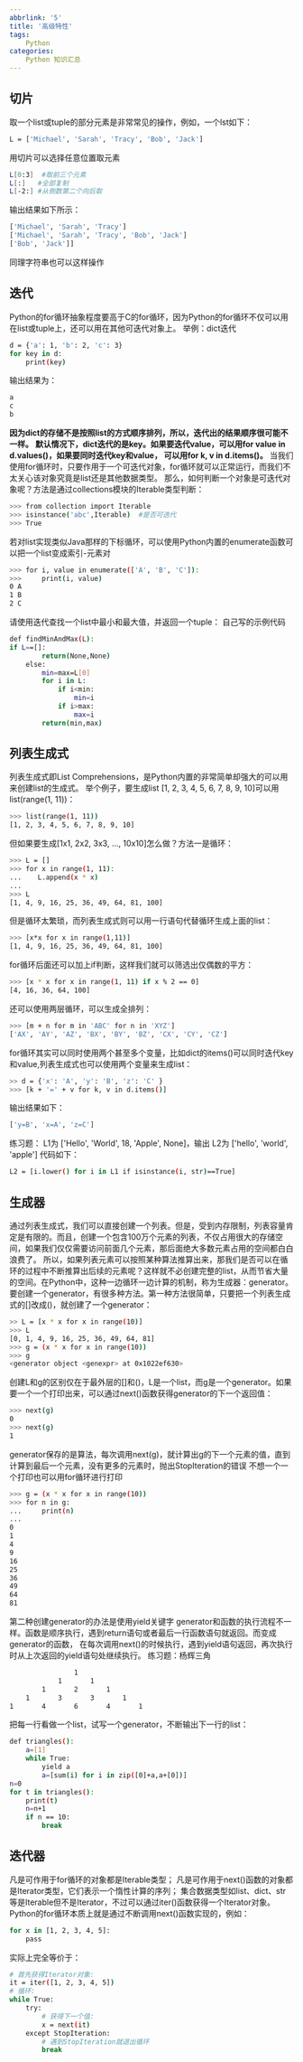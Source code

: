 ```yaml
---
abbrlink: '5'
title: '高级特性'
tags: 
    Python
categories:
    Python 知识汇总
---
```

## 切片

取一个list或tuple的部分元素是非常常见的操作，例如，一个lst如下：
``` bash
L = ['Michael', 'Sarah', 'Tracy', 'Bob', 'Jack']
```
用切片可以选择任意位置取元素
``` bash
L[0:3]  #取前三个元素
L[:]   #全部复制
L[-2:] #从倒数第二个向后取
```
输出结果如下所示：
``` bash
['Michael', 'Sarah', 'Tracy']
['Michael', 'Sarah', 'Tracy', 'Bob', 'Jack']
['Bob', 'Jack']]
```
同理字符串也可以这样操作

## 迭代
Python的for循环抽象程度要高于C的for循环，因为Python的for循环不仅可以用在list或tuple上，还可以用在其他可迭代对象上。
举例：dict迭代
``` bash
d = {'a': 1, 'b': 2, 'c': 3}
for key in d:
    print(key)
```
输出结果为：
``` bash
a
c
b
```
**因为dict的存储不是按照list的方式顺序排列，所以，迭代出的结果顺序很可能不一样。**
**默认情况下，dict迭代的是key。如果要迭代value，可以用for value in d.values()，如果要同时迭代key和value，
可以用for k, v in d.items()。**
当我们使用for循环时，只要作用于一个可迭代对象，for循环就可以正常运行，而我们不太关心该对象究竟是list还是其他数据类型。
那么，如何判断一个对象是可迭代对象呢？方法是通过collections模块的Iterable类型判断：
``` bash
>>> from collection import Iterable
>>> isinstance('abc',Iterable)  #是否可迭代
>>> True
```

若对list实现类似Java那样的下标循环，可以使用Python内置的enumerate函数可以把一个list变成索引-元素对
```bash
>>> for i, value in enumerate(['A', 'B', 'C']):
>>>     print(i, value)
0 A
1 B
2 C
```
请使用迭代查找一个list中最小和最大值，并返回一个tuple：
自己写的示例代码
``` bash
def findMinAndMax(L):
if L==[]:
        return(None,None)
    else:
        min=max=L[0]
        for i in L:
            if i<min:
                min=i
            if i>max:
                max=i
        return(min,max)
```

## 列表生成式

列表生成式即List Comprehensions，是Python内置的非常简单却强大的可以用来创建list的生成式。
举个例子，要生成list [1, 2, 3, 4, 5, 6, 7, 8, 9, 10]可以用list(range(1, 11))：
``` bash
>>> list(range(1, 11))
[1, 2, 3, 4, 5, 6, 7, 8, 9, 10]
```
但如果要生成[1x1, 2x2, 3x3, ..., 10x10]怎么做？方法一是循环：
``` bash
>>> L = []
>>> for x in range(1, 11):
...    L.append(x * x)
...
>>> L
[1, 4, 9, 16, 25, 36, 49, 64, 81, 100]
```
但是循环太繁琐，而列表生成式则可以用一行语句代替循环生成上面的list：
```bash
>>> [x*x for x in range(1,11)]
[1, 4, 9, 16, 25, 36, 49, 64, 81, 100]
```
for循环后面还可以加上if判断，这样我们就可以筛选出仅偶数的平方：
``` bash
>>> [x * x for x in range(1, 11) if x % 2 == 0]
[4, 16, 36, 64, 100]
```
还可以使用两层循环，可以生成全排列：
``` bash
>>> [m + n for m in 'ABC' for n in 'XYZ']
['AX', 'AY', 'AZ', 'BX', 'BY', 'BZ', 'CX', 'CY', 'CZ']
```
for循环其实可以同时使用两个甚至多个变量，比如dict的items()可以同时迭代key和value,列表生成式也可以使用两个变量来生成list：
```bash
>> d = {'x': 'A', 'y': 'B', 'z': 'C' }
>>> [k + '=' + v for k, v in d.items()]
```
输出结果如下：
``` bash
['y=B', 'x=A', 'z=C']
```
练习题： L1为 ['Hello', 'World', 18, 'Apple', None]，输出 L2为 ['hello', 'world', 'apple']
代码如下：
``` bash
L2 = [i.lower() for i in L1 if isinstance(i, str)==True]
```

## 生成器
通过列表生成式，我们可以直接创建一个列表。但是，受到内存限制，列表容量肯定是有限的。而且，创建一个包含100万个元素的列表，不仅占用很大的存储空间，如果我们仅仅需要访问前面几个元素，那后面绝大多数元素占用的空间都白白浪费了。
所以，如果列表元素可以按照某种算法推算出来，那我们是否可以在循环的过程中不断推算出后续的元素呢？这样就不必创建完整的list，从而节省大量的空间。在Python中，这种一边循环一边计算的机制，称为生成器：generator。
要创建一个generator，有很多种方法。第一种方法很简单，只要把一个列表生成式的[]改成()，就创建了一个generator：
``` bash
>> L = [x * x for x in range(10)]
>>> L
[0, 1, 4, 9, 16, 25, 36, 49, 64, 81]
>>> g = (x * x for x in range(10))
>>> g
<generator object <genexpr> at 0x1022ef630>
```
创建L和g的区别仅在于最外层的[]和()，L是一个list，而g是一个generator。如果要一个一个打印出来，可以通过next()函数获得generator的下一个返回值：
``` bash
>>> next(g)
0
>>> next(g)
1
```
generator保存的是算法，每次调用next(g)，就计算出g的下一个元素的值，直到计算到最后一个元素，没有更多的元素时，抛出StopIteration的错误
不想一个一个打印也可以用for循环进行打印
``` bash
>>> g = (x * x for x in range(10))
>>> for n in g:
...     print(n)
... 
0
1
4
9
16
25
36
49
64
81
```
第二种创建generator的办法是使用yield关键字
generator和函数的执行流程不一样。函数是顺序执行，遇到return语句或者最后一行函数语句就返回。而变成generator的函数，
在每次调用next()的时候执行，遇到yield语句返回，再次执行时从上次返回的yield语句处继续执行。
练习题：杨辉三角
``` bash
                1
            1       1
        1       2       1
    1       3       3       1 
1       4       6       4       1
```

把每一行看做一个list，试写一个generator，不断输出下一行的list：
``` bash
def triangles():
    a=[1]
    while True:
        yield a
        a=[sum(i) for i in zip([0]+a,a+[0])]
n=0
for t in triangles():
    print(t)
    n=n+1
    if n == 10:
        break
```
## 迭代器
凡是可作用于for循环的对象都是Iterable类型；
凡是可作用于next()函数的对象都是Iterator类型，它们表示一个惰性计算的序列；
集合数据类型如list、dict、str等是Iterable但不是Iterator，不过可以通过iter()函数获得一个Iterator对象。
Python的for循环本质上就是通过不断调用next()函数实现的，例如：
``` bash
for x in [1, 2, 3, 4, 5]:
    pass
```
实际上完全等价于：
``` bash
# 首先获得Iterator对象:
it = iter([1, 2, 3, 4, 5])
# 循环:
while True:
    try:
        # 获得下一个值:
        x = next(it)
    except StopIteration:
        # 遇到StopIteration就退出循环
        break
```
